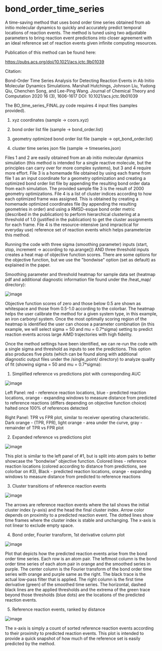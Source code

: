 # bond_order_time_series

A time-saving method that uses bond order time series obtained from ab initio molecular dynamics to quickly and accurately predict temporal locations of reaction events. The method is tuned using two adjustable parameters to bring reaction event predictions into closer agreement with an ideal reference set of reaction events given infinite computing resources.

Publication of this method can be found here:

https://pubs.acs.org/doi/10.1021/acs.jctc.9b01039

Citation:

Bond-Order Time Series Analysis for Detecting Reaction Events in Ab Initio Molecular Dynamics Simulations.
Marshall Hutchings, Johnson Liu, Yudong Qiu, Chenchen Song, and Lee-Ping Wang.
Journal of Chemical Theory and Computation 2020 16 (3), 1606-1617
DOI: 10.1021/acs.jctc.9b01039

The BO_time_series_FINAL.py code requires 4 input files (samples provided). 

1. xyz coordinates (sample -> coors.xyz)
      
2. bond order list file (sample -> bond_order.list)

3. geometry optimized bond order list file (sample -> opt_bond_order.list)

4. cluster time series json file (sample -> timeseries.json)

Files 1 and 2 are easily obtained from an ab initio molecular dynamics simulation (this method is intended for a single reactive molecule, but the principles can carry over for more complex systems), but 3 and 4 require more effort. File 3 is a homemade file obtained by using each frame from file 1 as an input coordinate for a geometry optimization and creating a optimized bond order list file by appending the resulting bond order data from each simulation. The provided sample file 3 is the result of 2000 geometry optimizations. File 4 is a list of cluster indices according to how each optimized frame was assigned. This is obtained by creating a homemade optimized coordinates file (by appending the resulting geometries in order) and using a RMSD-esque bond order metric (described in the publication) to perform hierarchical clustering at a threshold of 1.0 (justified in the publication) to get the cluster assignments for each frame. File 4 is the resource-intensive (and impractical for everyday use) reference set of reaction events which helps parameterize this method.

Running the code with three sigma (smoothing parameter) inputs (start, stop, increment -> according to np.arange()) AND three threshold inputs creates a heat map of objective function scores. There are some options for the objective function, but we use the "bondwise" option (set as default) as explained in the paper.

Smoothing parameter and threshold heatmap for sample data set (heatmap pdf and additional diagnostic information file found under the /heat_map/ directory):

![image](https://user-images.githubusercontent.com/20996215/122833545-02e48e00-d2a2-11eb-8b26-f6589d86f669.png)

Objective function scores of zero and those below 0.5 are shown as whitespace and those from 0.5-1.0 according to the colorbar.  The heatmap helps the user calibrate the method for a given system type, in this example, an iron carbonyl system. Once the most optimally scoring region of the heatmap is identified the user can choose a parameter combination (in this example, we will select sigma = 50 and mu = 0.7\*sigma) setting to predict reaction events across large AIMD trajectories with high fidelity. 

Once the method settings have been identified, we can re-run the code with a single sigma and threshold as inputs to see the predictions. This option also produces five plots (which can be found along with additional diagnostic output files under the /single_point/ directory) to analyze quality of fit (showing sigma = 50 and mu = 0.7\*sigma):

1. Simplified reference vs predictions plot with corresponding AUC

![image](https://user-images.githubusercontent.com/20996215/122836227-b64f8180-d2a6-11eb-8fd0-5aa27b88bc50.png)

Left Panel: red - reference reaction locations, blue - predicted reaction locations, orange - expanding windows to measure distance from predicted to reference reactions (differs depending on objective function choice) halted once 100% of references detected

Right Panel: TPR vs FPR plot, similar to receiver operating characteristic. Dark orange - (TPR, FPR), light orange - area under the curve, gray - remainder of TPR vs FPR plot

2. Expanded reference vs predictions plot

![image](https://user-images.githubusercontent.com/20996215/122837230-99b44900-d2a8-11eb-9644-f087d2a99fa6.png)

This plot is similar to the left panel of #1, but is split into atom pairs to better showcase the "bondwise" objective function. Colored lines - reference reaction locations (colored according to distance from predictions, see colorbar on #3), Black - predicted reaction locations, orange - expanding windows to measure distance from predicted to reference reactions

3. Cluster transitions of reference reaction events

![image](https://user-images.githubusercontent.com/20996215/122839056-257ba480-d2ac-11eb-8616-e596d54b34dd.png)

The arrows are reference reaction events where the tail shows the initial cluster index (y-axis) and the head the final cluster index. Arrow color depends on proximity to a predicted reaction event. The dotted lines show time frames where the cluster index is stable and unchanging. The x-axis is not linear to exclude empty space.

4. Bond order, Fourier transform, 1st derivative column plot

![image](https://user-images.githubusercontent.com/20996215/122843443-5233ba00-d2b4-11eb-9195-59565d5f1415.png)

Plot that depicts how the predicted reaction events arise from the bond order time series. Each row is an atom pair. The leftmost column is the bond order time series of each atom pair in orange and the smoothed series in purple. The center column is the Fourier transform of the bond order time series with orange and purple same as the right. The black trace is the actual low-pass filter that is applied. The right column is the first time derivative (green) of the smoothed time series. The horizontal, dashed black lines are the applied thresholds and the extrema of the green trace beyond those thresholds (blue dots) are the locations of the predicted reaction events.

5. Reference reaction events, ranked by distance

![image](https://user-images.githubusercontent.com/20996215/122844176-eeaa8c00-d2b5-11eb-8e49-631831ca3ef3.png)

The x-axis is simply a count of sorted reference reaction events according to their proximity to predicted reaction events. This plot is intended to provide a quick snapshot of how much of the reference set is easily predicted by the method.
